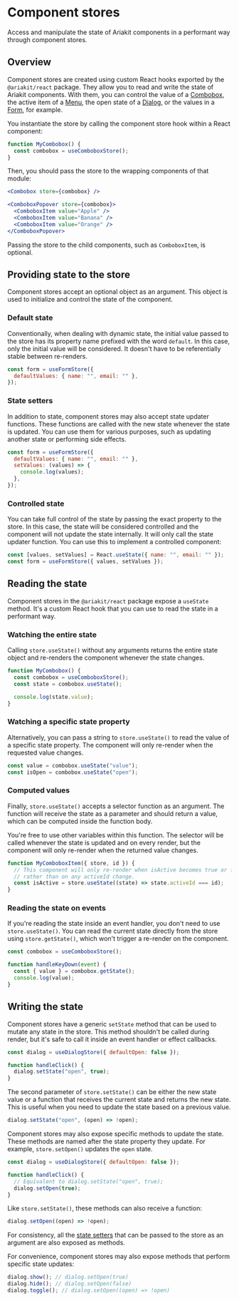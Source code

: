 # Component stores

<p data-description>
  Access and manipulate the state of Ariakit components in a performant way through component stores.
</p>

## Overview

Component stores are created using custom React hooks exported by the `@ariakit/react` package. They allow you to read and write the state of Ariakit components. With them, you can control the value of a [Combobox](/components/combobox), the active item of a [Menu](/components/menu), the open state of a [Dialog](/components/dialog), or the values in a [Form](/components/form), for example.

You instantiate the store by calling the component store hook within a React component:

```js
function MyCombobox() {
  const combobox = useComboboxStore();
}
```

Then, you should pass the store to the wrapping components of that module:

```jsx {1,3}
<Combobox store={combobox} />

<ComboboxPopover store={combobox}>
  <ComboboxItem value="Apple" />
  <ComboboxItem value="Banana" />
  <ComboboxItem value="Orange" />
</ComboboxPopover>
```

Passing the store to the child components, such as `ComboboxItem`, is optional.

## Providing state to the store

Component stores accept an optional object as an argument. This object is used to initialize and control the state of the component.

### Default state

Conventionally, when dealing with dynamic state, the initial value passed to the store has its property name prefixed with the word `default`. In this case, only the initial value will be considered. It doesn't have to be referentially stable between re-renders.

```js
const form = useFormStore({
  defaultValues: { name: "", email: "" },
});
```

### State setters

In addition to state, component stores may also accept state updater functions. These functions are called with the new state whenever the state is updated. You can use them for various purposes, such as updating another state or performing side effects.

```js {3-5}
const form = useFormStore({
  defaultValues: { name: "", email: "" },
  setValues: (values) => {
    console.log(values);
  },
});
```

### Controlled state

You can take full control of the state by passing the exact property to the store. In this case, the state will be considered controlled and the component will not update the state internally. It will only call the state updater function. You can use this to implement a controlled component:

```js
const [values, setValues] = React.useState({ name: "", email: "" });
const form = useFormStore({ values, setValues });
```

## Reading the state

Component stores in the `@ariakit/react` package expose a `useState` method. It's a custom React hook that you can use to read the state in a performant way.

### Watching the entire state

Calling `store.useState()` without any arguments returns the entire state object and re-renders the component whenever the state changes.

```js {3}
function MyCombobox() {
  const combobox = useComboboxStore();
  const state = combobox.useState();

  console.log(state.value);
}
```

### Watching a specific state property

Alternatively, you can pass a string to `store.useState()` to read the value of a specific state property. The component will only re-render when the requested value changes.

```js
const value = combobox.useState("value");
const isOpen = combobox.useState("open");
```

### Computed values

Finally, `store.useState()` accepts a selector function as an argument. The function will receive the state as a parameter and should return a value, which can be computed inside the function body.

You're free to use other variables within this function. The selector will be called whenever the state is updated and on every render, but the component will only re-render when the returned value changes.

```js
function MyComboboxItem({ store, id }) {
  // This component will only re-render when isActive becomes true or false,
  // rather than on any activeId change.
  const isActive = store.useState((state) => state.activeId === id);
}
```

### Reading the state on events

If you're reading the state inside an event handler, you don't need to use `store.useState()`. You can read the current state directly from the store using `store.getState()`, which won't trigger a re-render on the component.

```js {4}
const combobox = useComboboxStore();

function handleKeyDown(event) {
  const { value } = combobox.getState();
  console.log(value);
}
```

## Writing the state

Component stores have a generic `setState` method that can be used to mutate any state in the store. This method shouldn't be called during render, but it's safe to call it inside an event handler or effect callbacks.

```js {4}
const dialog = useDialogStore({ defaultOpen: false });

function handleClick() {
  dialog.setState("open", true);
}
```

The second parameter of `store.setState()` can be either the new state value or a function that receives the current state and returns the new state. This is useful when you need to update the state based on a previous value.

```js
dialog.setState("open", (open) => !open);
```

Component stores may also expose specific methods to update the state. These methods are named after the state property they update. For example, `store.setOpen()` updates the `open` state.

```js {5}
const dialog = useDialogStore({ defaultOpen: false });

function handleClick() {
  // Equivalent to dialog.setState("open", true);
  dialog.setOpen(true);
}
```

Like `store.setState()`, these methods can also receive a function:

```js
dialog.setOpen((open) => !open);
```

For consistency, all the [state setters](#state-setters) that can be passed to the store as an argument are also exposed as methods.

For convenience, component stores may also expose methods that perform specific state updates:

```js
dialog.show(); // dialog.setOpen(true)
dialog.hide(); // dialog.setOpen(false)
dialog.toggle(); // dialog.setOpen((open) => !open)
```
